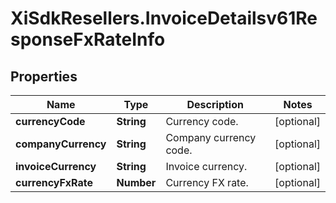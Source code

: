 # XiSdkResellers.InvoiceDetailsv61ResponseFxRateInfo

## Properties

Name | Type | Description | Notes
------------ | ------------- | ------------- | -------------
**currencyCode** | **String** | Currency code. | [optional] 
**companyCurrency** | **String** | Company currency code. | [optional] 
**invoiceCurrency** | **String** | Invoice currency. | [optional] 
**currencyFxRate** | **Number** | Currency FX rate. | [optional] 


